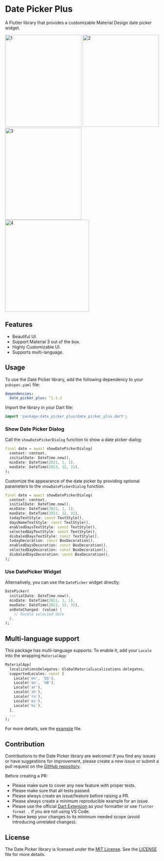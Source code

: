 # Date Picker Plus

A Flutter library that provides a customizable Material Design date picker widget.

<div>
  <img src="https://raw.githubusercontent.com/hasanmhallak/date_picker/master/1.png" alt="1" width="250"  height="300"/>
  <img src="https://raw.githubusercontent.com/hasanmhallak/date_picker/master/2.png" alt="2" width="250" height="300"/>
  <img src="https://raw.githubusercontent.com/hasanmhallak/date_picker/master/3.png" alt="3" width="250" height="300"/>
  <img src="https://raw.githubusercontent.com/hasanmhallak/date_picker/master/4.png" alt="4" width="275" height="300"/>
</div>

## Features

- Beautiful UI.
- Support Material 3 out of the box.
- Highly Customizable UI.
- Supports multi-language.

## Usage

To use the Date Picker library, add the following dependency to your `pubspec.yaml` file:

```yaml
dependencies:
  date_picker_plus: ^1.1.2
```

Import the library in your Dart file:

```dart
import 'package:date_picker_plus/date_picker_plus.dart';
```

### Show Date Picker Dialog

Call the `showDatePickerDialog` function to show a date picker dialog:

```dart
final date = await showDatePickerDialog(
  context: context,
  initialDate: DateTime.now(),
  minDate: DateTime(2021, 1, 1),
  maxDate: DateTime(2023, 12, 31),
);
```

Customize the appearance of the date picker by providing optional parameters to the `showDatePickerDialog` function.

```dart
final date = await showDatePickerDialog(
  context: context,
  initialDate: DateTime.now(),
  minDate: DateTime(2021, 1, 1),
  maxDate: DateTime(2023, 12, 31),
  todayTextStyle: const TextStyle(),
  daysNameTextStyle: const TextStyle(),
  enabledDaysTextStyle: const TextStyle(),
  selectedDayTextStyle: const TextStyle(),
  disbaledDaysTextStyle: const TextStyle(),
  todayDecoration: const BoxDecoration(),
  enabledDaysDecoration: const BoxDecoration(),
  selectedDayDecoration: const BoxDecoration(),
  disbaledDaysDecoration: const BoxDecoration(),
);

```

### Use DatePicker Widget

Alternatively, you can use the `DatePicker` widget directly:

```dart
DatePicker(
  initialDate: DateTime.now(),
  minDate: DateTime(2021, 1, 1),
  maxDate: DateTime(2023, 12, 31),
  onDateChanged: (value) {
    // Handle selected date
  },
);
```

## Multi-language support

This package has multi-language supports. To enable it, add your `Locale` into the wrapping `MaterialApp`:

```dart
MaterialApp(
  localizationsDelegates: GlobalMaterialLocalizations.delegates,
  supportedLocales: const [
    Locale('en', 'US'),
    Locale('en', 'GB'),
    Locale('ar'),
    Locale('zh'),
    Locale('ru'),
    Locale('es'),
    Locale('hi'),
  ],
  ...
);
```

For more details, see the [example](https://github.com/hasanmhallak/date_picker/blob/master/example/lib/main.dart) file.

## Contribution

Contributions to the Date Picker library are welcome! If you find any issues or have suggestions for improvement, please create a new issue or submit a pull request on the [GitHub repository](https://github.com/hasanmhallak/date_picker).

Before creating a PR:

- Please make sure to cover any new feature with proper tests.
- Please make sure that all tests passed.
- Please always create an issue/feature before raising a PR.
- Please always create a minimum reproducible example for an issue.
- Please use the official [Dart Extension](https://marketplace.visualstudio.com/items?itemName=Dart-Code.dart-code) as your formatter or use `flutter format .` if you are not using VS Code.
- Please keep your changes to its minimum needed scope (avoid introducing unrelated changes).

## License

The Date Picker library is licensed under the [MIT License](https://opensource.org/licenses/MIT). See the [LICENSE](https://github.com/hasanmhallak/date_picker/blob/master/LICENSE) file for more details.

